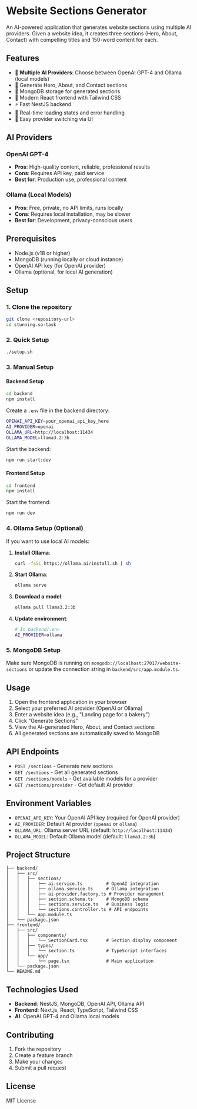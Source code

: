 # Website Sections Generator

An AI-powered application that generates website sections using multiple AI providers. Given a website idea, it creates three sections (Hero, About, Contact) with compelling titles and 150-word content for each.

## Features

- 🤖 **Multiple AI Providers**: Choose between OpenAI GPT-4 and Ollama (local models)
- 📝 Generate Hero, About, and Contact sections
- 💾 MongoDB storage for generated sections
- 🎨 Modern React frontend with Tailwind CSS
- ⚡ Fast NestJS backend
- 🔄 Real-time loading states and error handling
- 🔧 Easy provider switching via UI

## AI Providers

### OpenAI GPT-4
- **Pros**: High-quality content, reliable, professional results
- **Cons**: Requires API key, paid service
- **Best for**: Production use, professional content

### Ollama (Local Models)
- **Pros**: Free, private, no API limits, runs locally
- **Cons**: Requires local installation, may be slower
- **Best for**: Development, privacy-conscious users

## Prerequisites

- Node.js (v18 or higher)
- MongoDB (running locally or cloud instance)
- OpenAI API key (for OpenAI provider)
- Ollama (optional, for local AI generation)

## Setup

### 1. Clone the repository
```bash
git clone <repository-url>
cd stunning.so-task
```

### 2. Quick Setup
```bash
./setup.sh
```

### 3. Manual Setup

#### Backend Setup
```bash
cd backend
npm install
```

Create a `.env` file in the backend directory:
```bash
OPENAI_API_KEY=your_openai_api_key_here
AI_PROVIDER=openai
OLLAMA_URL=http://localhost:11434
OLLAMA_MODEL=llama3.2:3b
```

Start the backend:
```bash
npm run start:dev
```

#### Frontend Setup
```bash
cd frontend
npm install
```

Start the frontend:
```bash
npm run dev
```

### 4. Ollama Setup (Optional)

If you want to use local AI models:

1. **Install Ollama**:
   ```bash
   curl -fsSL https://ollama.ai/install.sh | sh
   ```

2. **Start Ollama**:
   ```bash
   ollama serve
   ```

3. **Download a model**:
   ```bash
   ollama pull llama3.2:3b
   ```

4. **Update environment**:
   ```bash
   # In backend/.env
   AI_PROVIDER=ollama
   ```

### 5. MongoDB Setup
Make sure MongoDB is running on `mongodb://localhost:27017/website-sections` or update the connection string in `backend/src/app.module.ts`.

## Usage

1. Open the frontend application in your browser
2. Select your preferred AI provider (OpenAI or Ollama)
3. Enter a website idea (e.g., "Landing page for a bakery")
4. Click "Generate Sections"
5. View the AI-generated Hero, About, and Contact sections
6. All generated sections are automatically saved to MongoDB

## API Endpoints

- `POST /sections` - Generate new sections
- `GET /sections` - Get all generated sections
- `GET /sections/models` - Get available models for a provider
- `GET /sections/provider` - Get default AI provider

## Environment Variables

- `OPENAI_API_KEY`: Your OpenAI API key (required for OpenAI provider)
- `AI_PROVIDER`: Default AI provider (`openai` or `ollama`)
- `OLLAMA_URL`: Ollama server URL (default: `http://localhost:11434`)
- `OLLAMA_MODEL`: Default Ollama model (default: `llama3.2:3b`)

## Project Structure

```
├── backend/
│   ├── src/
│   │   ├── sections/
│   │   │   ├── ai.service.ts         # OpenAI integration
│   │   │   ├── ollama.service.ts     # Ollama integration
│   │   │   ├── ai-provider.factory.ts # Provider management
│   │   │   ├── section.schema.ts     # MongoDB schema
│   │   │   ├── sections.service.ts   # Business logic
│   │   │   └── sections.controller.ts # API endpoints
│   │   └── app.module.ts
│   └── package.json
├── frontend/
│   ├── src/
│   │   ├── components/
│   │   │   └── SectionCard.tsx       # Section display component
│   │   ├── types/
│   │   │   └── section.ts            # TypeScript interfaces
│   │   └── app/
│   │       └── page.tsx              # Main application
│   └── package.json
└── README.md
```

## Technologies Used

- **Backend**: NestJS, MongoDB, OpenAI API, Ollama API
- **Frontend**: Next.js, React, TypeScript, Tailwind CSS
- **AI**: OpenAI GPT-4 and Ollama local models

## Contributing

1. Fork the repository
2. Create a feature branch
3. Make your changes
4. Submit a pull request

## License

MIT License 